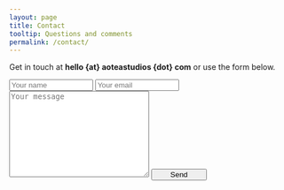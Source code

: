 ```yaml
---
layout: page
title: Contact
tooltip: Questions and comments
permalink: /contact/
---
```


Get in touch at **hello {at} aoteastudios {dot} com** or use the form below.

<form action="//formspree.io/hello@aoteastudios.com" method="POST">
    <input type="text" name="name" placeholder="Your name" style = "width: 30%">
    <input type="email" name="_replyto" placeholder="Your email" style = "width: 30%">
    <textarea name="message" rows="10" placeholder="Your message" style = "width: 50%"></textarea>
    <input type="text" name="_gotcha" style="display:none">
    <button type="submit" style = "width: 100px">Send</button>
    <input type="hidden" name="_subject" value="Aotea Studios contact" />
</form>